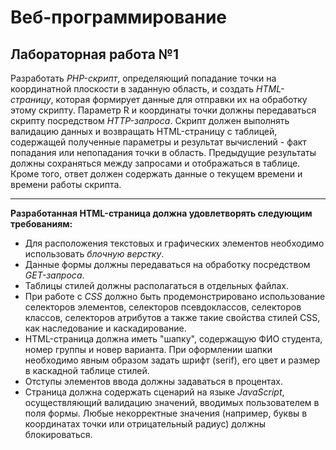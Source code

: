 # Веб-программирование
## Лабораторная работа №1
Разработать *PHP-скрипт*, определяющий попадание точки на координатной плоскости в заданную область, и создать *HTML-страницу*, которая формирует данные для отправки их на обработку этому скрипту.
Параметр R и координаты точки должны передаваться скрипту посредством *HTTP-запроса*. Скрипт должен выполнять валидацию данных и возвращать HTML-страницу с таблицей, содержащей полученные параметры и результат вычислений - факт попадания или непопадания точки в область. Предыдущие результаты должны сохраняться между запросами и отображаться в таблице.
Кроме того, ответ должен содержать данные о текущем времени и времени работы скрипта.
***
**Разработанная HTML-страница должна удовлетворять следующим требованиям:**

+	Для расположения текстовых и графических элементов необходимо использовать *блочную верстку*.
+	Данные формы должны передаваться на обработку посредством *GET-запроса*.
+	Таблицы стилей должны располагаться в отдельных файлах.
+	При работе с *CSS* должно быть продемонстрировано использование селекторов элементов, селекторов псевдоклассов, селекторов классов, селекторов атрибутов а также такие свойства стилей CSS, как наследование и каскадирование.
+	HTML-страница должна иметь "шапку", содержащую ФИО студента, номер группы и новер варианта. При оформлении шапки необходимо явным образом задать шрифт (serif), его цвет и размер в каскадной таблице стилей.
+	Отступы элементов ввода должны задаваться в процентах.
+	Страница должна содержать сценарий на языке *JavaScript*, осуществляющий валидацию значений, вводимых пользователем в поля формы. Любые некорректные значения (например, буквы в координатах точки или отрицательный радиус) должны блокироваться.
